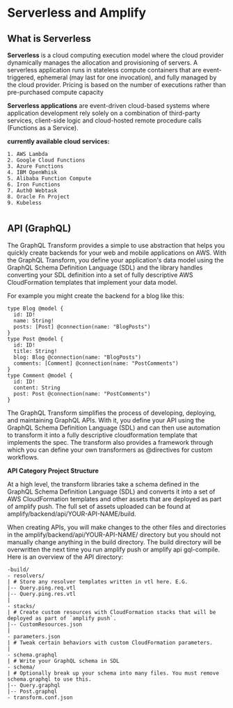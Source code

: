 # Serverless and Amplify

## What is Serverless

**Serverless** is a cloud computing execution model where the cloud provider dynamically manages the allocation and provisioning of servers. A serverless application runs in stateless compute containers that are event-triggered, ephemeral (may last for one invocation), and fully managed by the cloud provider. Pricing is based on the number of executions rather than pre-purchased compute capacity

**Serverless applications** are event-driven cloud-based systems where application development rely solely on a combination of third-party services, client-side logic and cloud-hosted remote procedure calls (Functions as a Service).

**currently available cloud services:**

    1. AWS Lambda
    2. Google Cloud Functions
    3. Azure Functions
    4. IBM OpenWhisk
    5. Alibaba Function Compute
    6. Iron Functions
    7. Auth0 Webtask
    8. Oracle Fn Project
    9. Kubeless


#
## API (GraphQL)

The GraphQL Transform provides a simple to use abstraction that helps you quickly create backends for your web and mobile applications on AWS. With the GraphQL Transform, you define your application's data model using the GraphQL Schema Definition Language (SDL) and the library handles converting your SDL definition into a set of fully descriptive AWS CloudFormation templates that implement your data model.

For example you might create the backend for a blog like this:

```
type Blog @model {
  id: ID!
  name: String!
  posts: [Post] @connection(name: "BlogPosts")
}
type Post @model {
  id: ID!
  title: String!
  blog: Blog @connection(name: "BlogPosts")
  comments: [Comment] @connection(name: "PostComments")
}
type Comment @model {
  id: ID!
  content: String
  post: Post @connection(name: "PostComments")
}
```

The GraphQL Transform simplifies the process of developing, deploying, and maintaining GraphQL APIs. With it, you define your API using the GraphQL Schema Definition Language (SDL) and can then use automation to transform it into a fully descriptive cloudformation template that implements the spec. The transform also provides a framework through which you can define your own transformers as @directives for custom workflows.

**API Category Project Structure**

At a high level, the transform libraries take a schema defined in the GraphQL Schema Definition Language (SDL) and converts it into a set of AWS CloudFormation templates and other assets that are deployed as part of amplify push. The full set of assets uploaded can be found at amplify/backend/api/YOUR-API-NAME/build.

When creating APIs, you will make changes to the other files and directories in the amplify/backend/api/YOUR-API-NAME/ directory but you should not manually change anything in the build directory. The build directory will be overwritten the next time you run amplify push or amplify api gql-compile. Here is an overview of the API directory:

```
-build/
- resolvers/
| # Store any resolver templates written in vtl here. E.G.
|-- Query.ping.req.vtl
|-- Query.ping.res.vtl
|
- stacks/
| # Create custom resources with CloudFormation stacks that will be deployed as part of `amplify push`.
|-- CustomResources.json
|
- parameters.json
| # Tweak certain behaviors with custom CloudFormation parameters.
|
- schema.graphql
| # Write your GraphQL schema in SDL
- schema/
| # Optionally break up your schema into many files. You must remove schema.graphql to use this.
|-- Query.graphql
|-- Post.graphql
- transform.conf.json

```